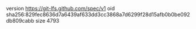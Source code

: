 version https://git-lfs.github.com/spec/v1
oid sha256:829fec8636d7a6439af633dd3cc3868a7d6299f28d15afb0b0be092db809cabb
size 4793
